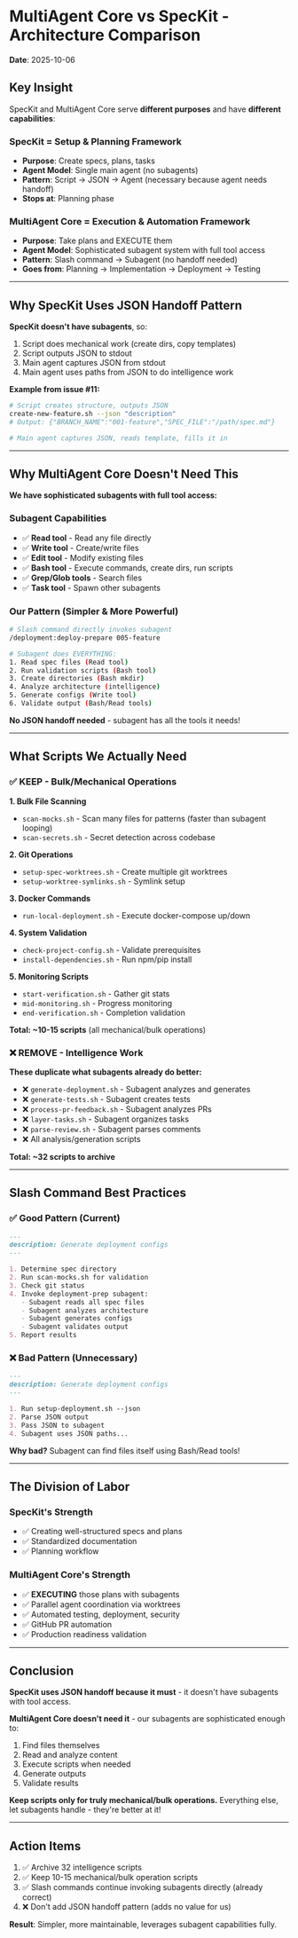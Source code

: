 # MultiAgent Core vs SpecKit - Architecture Comparison

**Date**: 2025-10-06

## Key Insight

SpecKit and MultiAgent Core serve **different purposes** and have **different capabilities**:

### SpecKit = Setup & Planning Framework
- **Purpose**: Create specs, plans, tasks
- **Agent Model**: Single main agent (no subagents)
- **Pattern**: Script → JSON → Agent (necessary because agent needs handoff)
- **Stops at**: Planning phase

### MultiAgent Core = Execution & Automation Framework
- **Purpose**: Take plans and EXECUTE them
- **Agent Model**: Sophisticated subagent system with full tool access
- **Pattern**: Slash command → Subagent (no handoff needed)
- **Goes from**: Planning → Implementation → Deployment → Testing

---

## Why SpecKit Uses JSON Handoff Pattern

**SpecKit doesn't have subagents**, so:
1. Script does mechanical work (create dirs, copy templates)
2. Script outputs JSON to stdout
3. Main agent captures JSON from stdout
4. Main agent uses paths from JSON to do intelligence work

**Example from issue #11:**
```bash
# Script creates structure, outputs JSON
create-new-feature.sh --json "description"
# Output: {"BRANCH_NAME":"001-feature","SPEC_FILE":"/path/spec.md"}

# Main agent captures JSON, reads template, fills it in
```

---

## Why MultiAgent Core Doesn't Need This

**We have sophisticated subagents with full tool access:**

### Subagent Capabilities
- ✅ **Read tool** - Read any file directly
- ✅ **Write tool** - Create/write files
- ✅ **Edit tool** - Modify existing files
- ✅ **Bash tool** - Execute commands, create dirs, run scripts
- ✅ **Grep/Glob tools** - Search files
- ✅ **Task tool** - Spawn other subagents

### Our Pattern (Simpler & More Powerful)
```bash
# Slash command directly invokes subagent
/deployment:deploy-prepare 005-feature

# Subagent does EVERYTHING:
1. Read spec files (Read tool)
2. Run validation scripts (Bash tool)
3. Create directories (Bash mkdir)
4. Analyze architecture (intelligence)
5. Generate configs (Write tool)
6. Validate output (Bash/Read tools)
```

**No JSON handoff needed** - subagent has all the tools it needs!

---

## What Scripts We Actually Need

### ✅ KEEP - Bulk/Mechanical Operations

**1. Bulk File Scanning**
- `scan-mocks.sh` - Scan many files for patterns (faster than subagent looping)
- `scan-secrets.sh` - Secret detection across codebase

**2. Git Operations**
- `setup-spec-worktrees.sh` - Create multiple git worktrees
- `setup-worktree-symlinks.sh` - Symlink setup

**3. Docker Commands**
- `run-local-deployment.sh` - Execute docker-compose up/down

**4. System Validation**
- `check-project-config.sh` - Validate prerequisites
- `install-dependencies.sh` - Run npm/pip install

**5. Monitoring Scripts**
- `start-verification.sh` - Gather git stats
- `mid-monitoring.sh` - Progress monitoring
- `end-verification.sh` - Completion validation

**Total: ~10-15 scripts** (all mechanical/bulk operations)

### ❌ REMOVE - Intelligence Work

**These duplicate what subagents already do better:**
- ❌ `generate-deployment.sh` - Subagent analyzes and generates
- ❌ `generate-tests.sh` - Subagent creates tests
- ❌ `process-pr-feedback.sh` - Subagent analyzes PRs
- ❌ `layer-tasks.sh` - Subagent organizes tasks
- ❌ `parse-review.sh` - Subagent parses comments
- ❌ All analysis/generation scripts

**Total: ~32 scripts to archive**

---

## Slash Command Best Practices

### ✅ Good Pattern (Current)
```markdown
---
description: Generate deployment configs
---

1. Determine spec directory
2. Run scan-mocks.sh for validation
3. Check git status
4. Invoke deployment-prep subagent:
   - Subagent reads all spec files
   - Subagent analyzes architecture
   - Subagent generates configs
   - Subagent validates output
5. Report results
```

### ❌ Bad Pattern (Unnecessary)
```markdown
---
description: Generate deployment configs
---

1. Run setup-deployment.sh --json
2. Parse JSON output
3. Pass JSON to subagent
4. Subagent uses JSON paths...
```

**Why bad?** Subagent can find files itself using Bash/Read tools!

---

## The Division of Labor

### SpecKit's Strength
- ✅ Creating well-structured specs and plans
- ✅ Standardized documentation
- ✅ Planning workflow

### MultiAgent Core's Strength
- ✅ **EXECUTING** those plans with subagents
- ✅ Parallel agent coordination via worktrees
- ✅ Automated testing, deployment, security
- ✅ GitHub PR automation
- ✅ Production readiness validation

---

## Conclusion

**SpecKit uses JSON handoff because it must** - it doesn't have subagents with tool access.

**MultiAgent Core doesn't need it** - our subagents are sophisticated enough to:
1. Find files themselves
2. Read and analyze content
3. Execute scripts when needed
4. Generate outputs
5. Validate results

**Keep scripts only for truly mechanical/bulk operations.** Everything else, let subagents handle - they're better at it!

---

## Action Items

1. ✅ Archive 32 intelligence scripts
2. ✅ Keep 10-15 mechanical/bulk operation scripts
3. ✅ Slash commands continue invoking subagents directly (already correct)
4. ❌ Don't add JSON handoff pattern (adds no value for us)

**Result**: Simpler, more maintainable, leverages subagent capabilities fully.
